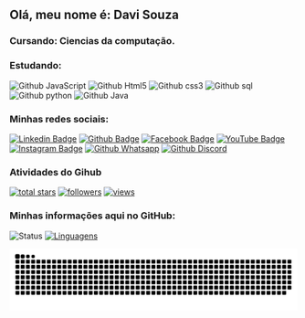 ## Olá, meu nome é: Davi Souza
### Cursando: Ciencias da computação.
### Estudando:

![Github JavaScript](https://img.shields.io/badge/JavaScript-F7DF1E?style=for-the-badge&logo=javascript&logoColor=black)
![Github Html5](https://img.shields.io/badge/HTML5-E34F26?style=for-the-badge&logo=html5&logoColor=white)
![Github css3](https://img.shields.io/badge/CSS3-1572B6?style=for-the-badge&logo=css3&logoColor=white)
![Github sql](https://img.shields.io/badge/MySQL-00000F?style=for-the-badge&logo=mysql&logoColor=white)
![Github python](https://img.shields.io/badge/cSharp-14354C?style=for-the-badge&logo=c#&logoColor=white)
![Github Java](https://img.shields.io/badge/Java-FF0000?style=for-the-badge&logo=java&logoColor=white)


### Minhas redes sociais:
[![Linkedin Badge](https://img.shields.io/badge/LinkedIn-0077B5?style=for-the-badge&logo=linkedin&logoColor=white&link=https://www.linkedin.com/in/murilo-farias-10/)](https://www.linkedin.com/in/idavisilveira/)
[![Github Badge](https://img.shields.io/badge/GitHub-100000?style=for-the-badge&logo=github&logoColor=white&link=https://github.com//murilofarias10/)](https://github.com/Unordestino)
[![Facebook Badge](https://img.shields.io/badge/Facebook-1877F2?style=for-the-badge&logo=facebook&logoColor=white&link=)](https://www.facebook.com/dvbiotec/)
[![YouTube Badge](https://img.shields.io/badge/YouTube-FF0000?style=for-the-badge&logo=youtube&logoColor=white&link=https://www.youtube.com/channel/UC4vvTn8ZUJKv0k_JY-WEnUg)](https://www.youtube.com/channel/UC4vvTn8ZUJKv0k_JY-WEnUg)
[![Instagram Badge](https://img.shields.io/badge/Instagram-E4405F?style=for-the-badge&logo=instagram&logoColor=white&link=https://www.instagram.com/dav1_souza/)](https://www.instagram.com/dav1_souza/)
[![Github Whatsapp](https://img.shields.io/badge/whatsapp-00FA9A?style=for-the-badge&logo=whatsapp&logoColor=white&link=https://murilo-farias.netlify.app/)](https://api.whatsapp.com/send?phone=5585986278161&text=&source=&data=&app_absent=)
[![Github Discord](https://img.shields.io/badge/Discord-7289DA?style=for-the-badge&logo=discord&logoColor=white&link=https://murilo-farias.netlify.app/)](https://discord.gg/zXuKuu9)

### Atividades do Gihub
<p align="left">
  <a href="https://github.com/unordestino?tab=repositories&sort=stargazers">
    <img alt="total stars" title="Total stars on GitHub" src="https://custom-icon-badges.herokuapp.com/badge/dynamic/json?logo=star&color=55960c&labelColor=488207&label=Stars&style=for-the-badge&query=%24.stars&url=https://api.github-star-counter.workers.dev/user/unordestino"/></a>
  <a href="https://github.com/unordestino?tab=followers">
    <img alt="followers" title="Follow me on Github" src="https://custom-icon-badges.herokuapp.com/github/followers/unordestino?color=236ad3&labelColor=1155ba&style=for-the-badge&logo=person-add&label=Follow&logoColor=white"/></a>
  <a href="https://github.com/unordestino">
    <img alt="views" title="GitHub profile views" src="https://shields-io-visitor-counter.herokuapp.com/badge?page=unordestino&style=for-the-badge"/></a>
</p>
 
### Minhas informações aqui no GitHub:
![Status](https://github-readme-stats.vercel.app/api?username=unordestino&show_icons=true&theme=blue-green&include_all_commits=true&count_private=true&custom_title=My%20Github%20Stats) 
[![Linguagens](https://github-readme-stats.vercel.app/api/top-langs/?username=unordestino&layout=compact&langs_count=20&theme=blue-green&custom_title=My%20Most%20Used%20Languages%20)](https://github.com/Unordestino/github-readme-stats)
 
![Snake animation](https://github.com/wellingtoncarneirobarbosa/wellingtoncarneirobarbosa/blob/output/github-contribution-grid-snake.svg)
